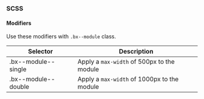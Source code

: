 ### SCSS

#### Modifiers

Use these modifiers with `.bx--module` class.

| Selector            | Description                                 |
| ------------------- | ------------------------------------------- |
| .bx--module--single | Apply a `max-width` of 500px to the module  |
| .bx--module--double | Apply a `max-width` of 1000px to the module |
